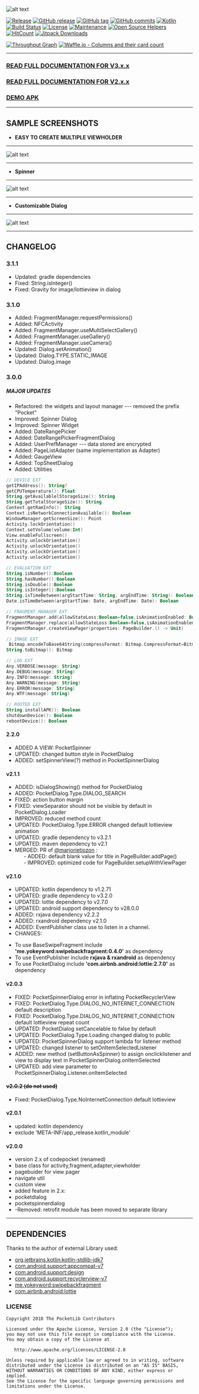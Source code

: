 ![alt text](https://github.com/jamesdeperio/PocketLib/blob/master/pocketlib.png "PocketLib")

[![Release](https://jitpack.io/v/jamesdeperio/PocketLib.svg)](https://jitpack.io/#jamesdeperio/PocketLib)
[![GitHub release](https://img.shields.io/github/release/jamesdeperio/PocketLib.svg)](https://GitHub.com/jamesdeperio/PocketLib/releases/)
[![GitHub tag](https://img.shields.io/github/tag/jamesdeperio/PocketLib.svg)](https://GitHub.com/jamesdeperio/PocketLib/tags/)
[![GitHub commits](https://img.shields.io/github/commits-since/jamesdeperio/PocketLib/2.0.0.svg)](https://GitHub.com/jamesdeperio/PocketLib/commit/)
[![Kotlin](https://img.shields.io/badge/Kotlin-1.2.71-green.svg?style=flat-square)](http://kotlinlang.org)
[![Build Status](https://img.shields.io/travis/jamesdeperio/PocketLib.svg?style=flat-square)](https://travis-ci.org/jamesdeperio/PocketLib)
[![License](https://img.shields.io/badge/License%20-Apache%202-337ab7.svg)](https://www.apache.org/licenses/LICENSE-2.0)
[![Maintenance](https://img.shields.io/badge/Maintained%3F-yes-green.svg)](https://GitHub.com/jamesdeperio/PocketLib/graphs/commit-activity)
[![Open Source Helpers](https://www.codetriage.com/jamesdeperio/pocketlib/badges/users.svg)](https://www.codetriage.com/jamesdeperio/pocketlib)
[![HitCount](http://hits.dwyl.io/jamesdeperio/PocketLib.svg)](http://hits.dwyl.io/jamesdeperio/PocketLib)
[![Jitpack Downloads](https://jitpack.io/v/jamesdeperio/PocketLib/month.svg)](https://jitpack.io/#jamesdeperio/PocketLib)

[![Throughput Graph](https://graphs.waffle.io/jamesdeperio/PocketLib/throughput.svg)](https://waffle.io/jamesdeperio/PocketLib/metrics/throughput)
[![Waffle.io - Columns and their card count](https://badge.waffle.io/jamesdeperio/PocketLib.svg?columns=all)](https://waffle.io/jamesdeperio/PocketLib)

___
### [READ FULL DOCUMENTATION FOR V3.x.x](https://github.com/jamesdeperio/PocketLib/wiki) 
### [READ FULL DOCUMENTATION FOR V2.x.x](https://jamesdeperio.github.io/pocketlib/) 

### [DEMO APK](https://github.com/jamesdeperio/CodePocketBuilderDemo/blob/master/app-debug.apk)
___
## SAMPLE SCREENSHOTS
* **EASY TO CREATE MULTIPLE VIEWHOLDER**
___
![alt text](https://github.com/jamesdeperio/PocketLib/blob/master/multipleviewholder.png "multipleviewholder")
___
* **Spinner**
___
![alt text](https://github.com/jamesdeperio/PocketLib/blob/master/pocketspinner.png "pocketspinner")
___
* **Customizable Dialog**
___
![alt text](https://github.com/jamesdeperio/PocketLib/blob/master/dialog.png "pocketdialog")
___
## CHANGELOG
###  3.1.1
* Updated: gradle dependencies
* Fixed: String.isInteger()
* Fixed: Gravity for image/lottieview in dialog
###  3.1.0
* Added: FragmentManager.requestPermissions()
* Added: NFCActivity
* Added: FragmentManager.useMultiSelectGallery()
* Added: FragmentManager.useGallery()
* Added: FragmentManager.useCamera()
* Updated: Dialog.setAnimation()
* Updated: Dialog.TYPE.STATIC_IMAGE
* Updated: Dialog.image
###  3.0.0
 ##### MAJOR UPDATES
* Refactored: the widgets and layout manager
  --- removed the prefix "Pocket"
* Improved: Spinner Dialog
* Improved: Spinner Widget
* Added: DateRangePicker
* Added: DateRangePickerFragmentDialog
* Added: UserPrefManager
   --- data stored are encrypted 
* Added: PageListAdapter (same implementation as Adapter)
* Added: GaugeView
* Added: TopSheetDialog
* Added: Utilities
``` kotlin  
// DEVICE EXT
getIPAddress(): String?
getCPUTemperature(): Float
String.getAvailablelStorageSize(): String
String.getTotalStorageSize(): String
Context.getRamInfo(): String
Context.isNetworkConnectionAvailable(): Boolean
WindowManager.getScreenSize(): Point
Activity.lockOrientation()
Context.setVolume(volume:Int)
View.enableFullscreen()
Activity.unlockOrientation() 
Activity.unlockOrientation() 
Activity.unlockOrientation() 
Activity.unlockOrientation() 
```  
``` kotlin  
// EVALUATION EXT
String.isNumber():Boolean
String.hasNumber():Boolean 
String.isDouble():Boolean 
String.isInteger():Boolean 
String.isTimeBetween(argStartTime: String, argEndTime: String): Boolean  //FORMAT "HH:mm:ss"
Date.isTimeBetween(argStartTime: Date, argEndTime: Date): Boolean
```
``` kotlin  
// FRAGMENT MANAGER EXT
FragmentManager.add(allowStateLoss:Boolean=false,isAnimationEnabled: Boolean = true,properties: FragmentTransaction.() -> Unit) 
FragmentManager.replace(allowStateLoss:Boolean=false,isAnimationEnabled: Boolean = true,properties: FragmentTransaction.() -> Unit)
FragmentManager.createViewPager(properties: PageBuilder.() -> Unit) 
```
``` kotlin  
// IMAGE EXT
 Bitmap.encodeToBase64String(compressFormat: Bitmap.CompressFormat=Bitmap.CompressFormat.PNG, quality: Int=80): String
String.toBitmap(): Bitmap
```
``` kotlin  
// LOG EXT
Any.VERBOSE(message: String)
Any.DEBUG(message: String)
Any.INFO(message: String)
Any.WARNING(message: String)
Any.ERROR(message: String) 
Any.WTF(message: String)
```
``` kotlin  
// ROOTED EXT
String.installAPK(): Boolean
shutdownDevice(): Boolean 
rebootDevice(): Boolean 
```

#### 2.2.0
- ADDED A VIEW: PocketSpinner
- UPDATED: changed button style in PocketDialog
- ADDED: setSpinnerView(?) method in PocketSpinnerDialog
#### v2.1.1
- ADDED: isDialogShowing() method for PocketDialog
- ADDED: PocketDialog.Type.DIALOG_SEARCH
- FIXED: action button margin
- FIXED: viewSeparator should not be visible by default in PocketDialog.Loader
- IMPROVED: reduced method count
- UPDATED: PocketDialog.Type.ERROR changed default lottieview animation
- UPDATED: gradle dependency to v3.2.1
- UPDATED: maven dependency to v2.1
- MERGED: PR of [@marjorietiozon](https://github.com/marjorietiozon) :<br/>
&nbsp;&nbsp;&nbsp;&nbsp;&nbsp;&nbsp;- ADDED: default blank value for title in PageBuilder.addPage()<br/>
&nbsp;&nbsp;&nbsp;&nbsp;&nbsp;&nbsp;- IMPROVED: optimized code for PageBuilder.setupWithViewPager
#### v2.1.0
* UPDATED: kotlin dependency to v1.2.71
* UPDATED: gradle dependency to v3.2.0
* UPDATED: lottie dependency to v2.7.0
* UPDATED: android support dependency to v28.0.0
* ADDED: rxjava dependency v2.2.2
* ADDED: rxandroid dependency v2.1.0
* ADDED: EventPublisher class use to listen in a channel.
* CHANGES: 
- To use BaseSwipeFragment include **'me.yokeyword:swipebackfragment:0.4.0'** as dependency
- To use EventPublisher include **rxjava & rxandroid** as dependency
- To use PocketDialog include **'com.airbnb.android:lottie:2.7.0'** as dependency
#### v2.0.3
* FIXED: PocketSpinnerDialog error in inflating PocketRecyclerView
* FIXED: PocketDialog.Type.DIALOG_NO_INTERNET_CONNECTION default description
* FIXED: PocketDialog.Type.DIALOG_NO_INTERNET_CONNECTION default lottieview repeat count
* UPDATED: PocketDialog setCancelable to false by default
* UPDATED: PocketDialog.Type.Loading changed dialog to public
* UPDATED: PocketSpinnerDialog support lambda for listener method
* UPDATED: changed listener to setOnItemSelectedListener
* ADDED: new method (setButtonAsSpinner) to assign onclicklistener and view to display text in PocketSpinnerDialog.onItemSelected
* UPDATED: add view parameter to PocketSpinnerDialog.Listener.onItemSelected
#### ~~v2.0.2 (do not used)~~
* Fixed: PocketDialog.Type.NoInternetConnection default lottieview
#### v2.0.1
* updated: kotlin dependency
* exclude 'META-INF/app_release.kotlin_module'
#### v2.0.0
* version 2.x of codepocket (renamed)
* base class for activity,fragment,adapter,viewholder
* pagebuider for view pager
* navigate util
* custom view
* added feature in 2.x:
* pocketdialog
* pocketspinnerdialog
* -Removed: retrofit module has been moved to separate library
___
## DEPENDENCIES
Thanks to the author of external Library used:
* [org.jetbrains.kotlin:kotlin-stdlib-jdk7](https://github.com/JetBrains/kotlin/tree/master/libraries/stdlib)
* [com.android.support:appcompat-v7](https://developer.android.com/topic/libraries/support-library/)
* [com.android.support:design](https://developer.android.com/topic/libraries/support-library/)
* [com.android.support:recyclerview-v7](https://developer.android.com/topic/libraries/support-library/)
* [me.yokeyword:swipebackfragment](https://github.com/YoKeyword/SwipeBackFragment/)
* [com.airbnb.android:lottie](https://github.com/airbnb/lottie-android)


### LICENSE
```
Copyright 2018 The PocketLib Contributors

Licensed under the Apache License, Version 2.0 (the "License");
you may not use this file except in compliance with the License.
You may obtain a copy of the License at

   http://www.apache.org/licenses/LICENSE-2.0

Unless required by applicable law or agreed to in writing, software
distributed under the License is distributed on an "AS IS" BASIS,
WITHOUT WARRANTIES OR CONDITIONS OF ANY KIND, either express or implied.
See the License for the specific language governing permissions and
limitations under the License.
```
